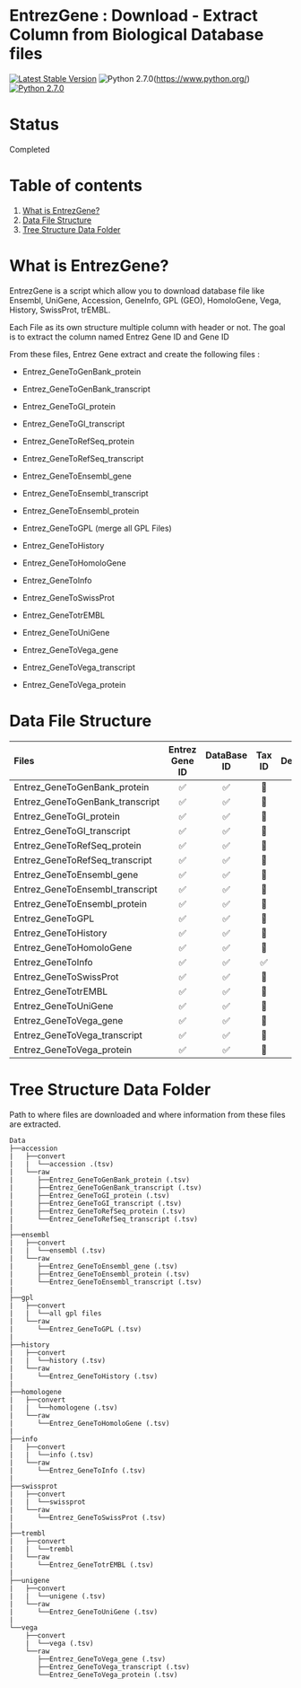 EntrezGene : Download - Extract Column from Biological Database files
================================================

[comment]: <> (https://rozaxe.github.io/factory/)
[![Latest Stable Version](https://poser.pugx.org/phpunit/phpunit/version)](https://packagist.org/packages/phpunit/phpunit)
![Python 2.7.0](https://img.shields.io/badge/Python-2.7.0-brightgreen.svg)(https://www.python.org/)
[![Python 2.7.0](https://img.shields.io/badge/Python-2.7.0-brightgreen.svg)](https://www.python.org/)

Status
======

Completed

Table of contents
=================

1. [What is EntrezGene?](#what-is-entrezgene?)
2. [Data File Structure](#data-file-structure)
2. [Tree Structure Data Folder](#tree-structure-data-folder)

What is EntrezGene?
====================

EntrezGene is a script which allow you to download database file like Ensembl, UniGene, Accession, GeneInfo, GPL (GEO), HomoloGene, Vega, History, SwissProt, trEMBL.

Each File as its own structure multiple column with header or not. The goal is to extract the column named Entrez Gene ID and Gene ID


From these files, Entrez Gene extract and create the following files :

- Entrez_GeneToGenBank_protein

- Entrez_GeneToGenBank_transcript

- Entrez_GeneToGI_protein

- Entrez_GeneToGI_transcript

- Entrez_GeneToRefSeq_protein

- Entrez_GeneToRefSeq_transcript

- Entrez_GeneToEnsembl_gene

- Entrez_GeneToEnsembl_transcript

- Entrez_GeneToEnsembl_protein

- Entrez_GeneToGPL (merge all GPL Files)

- Entrez_GeneToHistory

- Entrez_GeneToHomoloGene

- Entrez_GeneToInfo

- Entrez_GeneToSwissProt

- Entrez_GeneTotrEMBL

- Entrez_GeneToUniGene

- Entrez_GeneToVega_gene

- Entrez_GeneToVega_transcript

- Entrez_GeneToVega_protein

Data File Structure
===================

|             Files		|      Entrez Gene ID      |      DataBase ID      |        Tax ID        |      Description     |       Platform       |       Platform Title       |       Organism       |
|:------------------------------|:------------------------:|:---------------------:|:--------------------:|:--------------------:|:--------------------:|:--------------------------:|:--------------------:|
|Entrez_GeneToGenBank_protein	|    :white_check_mark:    |   :white_check_mark:  |   :no_entry_sign:    |   :no_entry_sign:    |   :no_entry_sign:    |      :no_entry_sign:       |   :no_entry_sign:    |
|Entrez_GeneToGenBank_transcript|    :white_check_mark:    |   :white_check_mark:  |   :no_entry_sign:    |   :no_entry_sign:    |   :no_entry_sign:    |      :no_entry_sign:       |   :no_entry_sign:    |
|Entrez_GeneToGI_protein	|    :white_check_mark:    |   :white_check_mark:  |   :no_entry_sign:    |   :no_entry_sign:    |   :no_entry_sign:    |      :no_entry_sign:       |   :no_entry_sign:    |
|Entrez_GeneToGI_transcript	|    :white_check_mark:    |   :white_check_mark:  |   :no_entry_sign:    |   :no_entry_sign:    |   :no_entry_sign:    |      :no_entry_sign:       |   :no_entry_sign:    |
|Entrez_GeneToRefSeq_protein	|    :white_check_mark:    |   :white_check_mark:  |   :no_entry_sign:    |   :no_entry_sign:    |   :no_entry_sign:    |      :no_entry_sign:       |   :no_entry_sign:    |
|Entrez_GeneToRefSeq_transcript	|    :white_check_mark:    |   :white_check_mark:  |   :no_entry_sign:    |   :no_entry_sign:    |   :no_entry_sign:    |      :no_entry_sign:       |   :no_entry_sign:    |
|Entrez_GeneToEnsembl_gene	|    :white_check_mark:    |   :white_check_mark:  |   :no_entry_sign:    |   :no_entry_sign:    |   :no_entry_sign:    |      :no_entry_sign:       |   :no_entry_sign:    |
|Entrez_GeneToEnsembl_transcript|    :white_check_mark:    |   :white_check_mark:  |   :no_entry_sign:    |   :no_entry_sign:    |   :no_entry_sign:    |      :no_entry_sign:       |   :no_entry_sign:    |
|Entrez_GeneToEnsembl_protein	|    :white_check_mark:    |   :white_check_mark:  |   :no_entry_sign:    |   :no_entry_sign:    |   :no_entry_sign:    |      :no_entry_sign:       |   :no_entry_sign:    |
|Entrez_GeneToGPL		|    :white_check_mark:    |   :white_check_mark:  |   :no_entry_sign:    |   :no_entry_sign:    |  :white_check_mark:  |     :white_check_mark:     |  :white_check_mark:  |
|Entrez_GeneToHistory		|    :white_check_mark:    |   :white_check_mark:  |   :no_entry_sign:    |   :no_entry_sign:    |   :no_entry_sign:    |      :no_entry_sign:       |   :no_entry_sign:    |
|Entrez_GeneToHomoloGene	|    :white_check_mark:    |   :white_check_mark:  |   :no_entry_sign:    |   :no_entry_sign:    |   :no_entry_sign:    |      :no_entry_sign:       |   :no_entry_sign:    |
|Entrez_GeneToInfo		|    :white_check_mark:    |   :white_check_mark:  |  :white_check_mark:  |  :white_check_mark:  |   :no_entry_sign:    |      :no_entry_sign:       |   :no_entry_sign:    |
|Entrez_GeneToSwissProt		|    :white_check_mark:    |   :white_check_mark:  |   :no_entry_sign:    |   :no_entry_sign:    |   :no_entry_sign:    |      :no_entry_sign:       |   :no_entry_sign:    |
|Entrez_GeneTotrEMBL		|    :white_check_mark:    |   :white_check_mark:  |   :no_entry_sign:    |   :no_entry_sign:    |   :no_entry_sign:    |      :no_entry_sign:       |   :no_entry_sign:    |
|Entrez_GeneToUniGene		|    :white_check_mark:    |   :white_check_mark:  |   :no_entry_sign:    |   :no_entry_sign:    |   :no_entry_sign:    |      :no_entry_sign:       |   :no_entry_sign:    |
|Entrez_GeneToVega_gene		|    :white_check_mark:    |   :white_check_mark:  |   :no_entry_sign:    |   :no_entry_sign:    |   :no_entry_sign:    |      :no_entry_sign:       |   :no_entry_sign:    |
|Entrez_GeneToVega_transcript	|    :white_check_mark:    |   :white_check_mark:  |   :no_entry_sign:    |   :no_entry_sign:    |   :no_entry_sign:    |      :no_entry_sign:       |   :no_entry_sign:    |
|Entrez_GeneToVega_protein	|    :white_check_mark:    |   :white_check_mark:  |   :no_entry_sign:    |   :no_entry_sign:    |   :no_entry_sign:    |      :no_entry_sign:       |   :no_entry_sign:    |


Tree Structure Data Folder 
==========================

Path to where files are downloaded and where information from these files are extracted.


```
Data
├──accession
|   ├──convert
|   |  └──accession .(tsv)
|   └──raw
|      ├──Entrez_GeneToGenBank_protein (.tsv)
|      ├──Entrez_GeneToGenBank_transcript (.tsv)
|      ├──Entrez_GeneToGI_protein (.tsv)
|      ├──Entrez_GeneToGI_transcript (.tsv)
|      ├──Entrez_GeneToRefSeq_protein (.tsv)
|      └──Entrez_GeneToRefSeq_transcript (.tsv)
|
├──ensembl
|   ├──convert
|   |  └──ensembl (.tsv)
|   └──raw
|      ├──Entrez_GeneToEnsembl_gene (.tsv)
|      ├──Entrez_GeneToEnsembl_protein (.tsv)
|      └──Entrez_GeneToEnsembl_transcript (.tsv)
|
├──gpl
|   ├──convert
|   |  └──all gpl files
|   └──raw
|      └──Entrez_GeneToGPL (.tsv)
|
├──history
|   ├──convert
|   |  └──history (.tsv)
|   └──raw
|      └──Entrez_GeneToHistory (.tsv)
|
├──homologene
|   ├──convert
|   |  └──homologene (.tsv)
|   └──raw
|      └──Entrez_GeneToHomoloGene (.tsv)
|
├──info
|   ├──convert
|   |  └──info (.tsv)
|   └──raw
|      └──Entrez_GeneToInfo (.tsv)
|
├──swissprot
|   ├──convert
|   |  └──swissprot
|   └──raw
|      └──Entrez_GeneToSwissProt (.tsv)
|
├──trembl
|   ├──convert
|   |  └──trembl
|   └──raw
|      └──Entrez_GeneTotrEMBL (.tsv)
|
├──unigene
|   ├──convert
|   |  └──unigene (.tsv)
|   └──raw
|      └──Entrez_GeneToUniGene (.tsv)
|
└──vega
    ├──convert
    |  └──vega (.tsv)
    └──raw
       ├──Entrez_GeneToVega_gene (.tsv)
       ├──Entrez_GeneToVega_transcript (.tsv)
       └──Entrez_GeneToVega_protein (.tsv)
```


